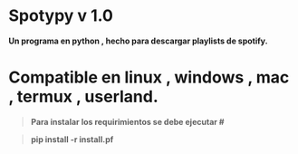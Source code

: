 # Spotypy v 1.0

****Un programa en python , hecho para descargar playlists de spotify.****

# Compatible en linux , windows , mac , termux , userland.

> ****Para instalar los requirimientos se debe ejecutar #****

> ****pip install -r install.pf****
